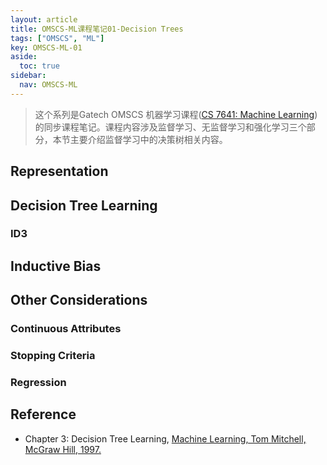 ```yaml
---
layout: article
title: OMSCS-ML课程笔记01-Decision Trees
tags: ["OMSCS", "ML"]
key: OMSCS-ML-01
aside:
  toc: true
sidebar:
  nav: OMSCS-ML
---
```


> 这个系列是Gatech OMSCS 机器学习课程([CS 7641: Machine Learning](https://omscs.gatech.edu/cs-7641-machine-learning))的同步课程笔记。课程内容涉及监督学习、无监督学习和强化学习三个部分，本节主要介绍监督学习中的决策树相关内容。
<!--more-->

## Representation

## Decision Tree Learning

### ID3

## Inductive Bias

## Other Considerations

### Continuous Attributes

### Stopping Criteria

### Regression

## Reference
- Chapter 3: Decision Tree Learning, [Machine Learning, Tom Mitchell, McGraw Hill, 1997.](http://www.cs.cmu.edu/afs/cs.cmu.edu/user/mitchell/ftp/mlbook.html)